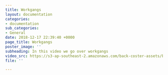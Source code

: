 ```yaml
---
title: Workgangs
layout: documentation
categories:
- documentation
sub_categories:
- General
date: 2018-12-17 22:39:40 +0000
page_title: Workgangs
poster_image: ''
subheading: In this video we go over workgangs
video_src: https://s3-ap-southeast-2.amazonaws.com/back-coster-assets/bp-training-videos/Workgangs.mp4
file: ''

---
```

